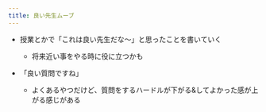 ```yaml
---
title: 良い先生ムーブ
---
```


* 授業とかで「これは良い先生だな〜」と思ったことを書いていく
  
  * 将来近い事をやる時に役に立つかも
* 「良い質問ですね」
  
  * よくあるやつだけど、質問をするハードルが下がる&してよかった感が上がる感じがある
